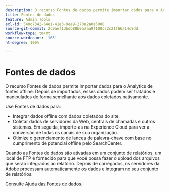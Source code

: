 ```yaml
---
description: O recurso Fontes de dados permite importar dados para o Analytics de fontes offline. Depois de importados, esses dados podem ser tratados e manipulados de forma semelhante aos dados coletados nativamente.
title: Fontes de dados
feature: Admin Tools
exl-id: 540c7342-64e1-41e3-9ee9-270a2a0a5008
source-git-commit: 2c0aef13bdb88b0a7aa9f100c72c21f66a14c8dd
workflow-type: tm+mt
source-wordcount: '165'
ht-degree: 100%

---
```


# Fontes de dados

O recurso Fontes de dados permite importar dados para o Analytics de fontes offline. Depois de importados, esses dados podem ser tratados e manipulados de forma semelhante aos dados coletados nativamente.

Use Fontes de dados para:

* Integrar dados offline com dados coletados do site.
* Coletar dados de servidores da Web, centrais de chamadas e outros sistemas. Em seguida, importe-as na Experience Cloud para ver a conversão de todas os canais de sua organização.
* Otimize o gerenciamento de lances de palavra-chave com base no cumprimento de potencial offline pelo SearchCenter.

Quando as Fontes de dados são ativadas em um conjunto de relatórios, um local de FTP é fornecido para que você possa fazer o upload dos arquivos que serão integrados ao relatório. Depois de carregados, os servidores da Adobe processam automaticamente os dados e integram no seu conjunto de relatórios.

Consulte [Ajuda das Fontes de dados](https://experienceleague.adobe.com/docs/analytics/import/data-sources/datasrc-home.html?lang=pt-BR).
